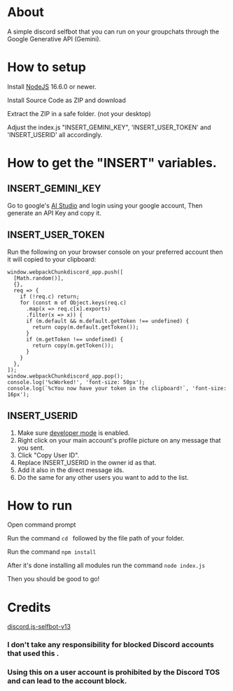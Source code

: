 # About
A simple discord selfbot that you can run on your groupchats through the Google Generative API (Gemini).

# How to setup
Install [NodeJS](https://nodejs.org/en) 16.6.0 or newer.

Install Source Code as ZIP and download

Extract the ZIP in a safe folder. (not your desktop)

Adjust the index.js "INSERT_GEMINI_KEY", 'INSERT_USER_TOKEN' and 'INSERT_USERID' all accordingly.

# How to get the "INSERT" variables.
## INSERT_GEMINI_KEY
Go to google's [AI Studio](https://aistudio.google.com/app/apikey) and login using your google account, Then generate an API Key and copy it.

## INSERT_USER_TOKEN
Run the following on your browser console on your preferred account then it will copied to your clipboard:

```
window.webpackChunkdiscord_app.push([
  [Math.random()],
  {},
  req => {
    if (!req.c) return;
    for (const m of Object.keys(req.c)
      .map(x => req.c[x].exports)
      .filter(x => x)) {
      if (m.default && m.default.getToken !== undefined) {
        return copy(m.default.getToken());
      }
      if (m.getToken !== undefined) {
        return copy(m.getToken());
      }
    }
  },
]);
window.webpackChunkdiscord_app.pop();
console.log('%cWorked!', 'font-size: 50px');
console.log(`%cYou now have your token in the clipboard!`, 'font-size: 16px');
```

## INSERT_USERID
1. Make sure [developer mode](https://discord.com/developers/docs/activities/building-an-activity#step-0-enable-developer-mode) is enabled.
2. Right click on your main account's profile picture on any message that you sent.
3. Click "Copy User ID".
4. Replace INSERT_USERID in the owner id as that.
5. Add it also in the direct message ids.
6. Do the same for any other users you want to add to the list.

# How to run
Open command prompt

Run the command `cd ` followed by the file path of your folder.

Run the command `npm install`

After it's done installing all modules run the command `node index.js`

Then you should be good to go!

# Credits
[discord.js-selfbot-v13](https://github.com/aiko-chan-ai/discord.js-selfbot-v13)

### I don't take any responsibility for blocked Discord accounts that used this .
### Using this on a user account is prohibited by the Discord TOS and can lead to the account block.
